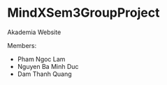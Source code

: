 # MindXSem3GroupProject

Akademia Website

Members:

- Pham Ngoc Lam
- Nguyen Ba Minh Duc
- Dam Thanh Quang
